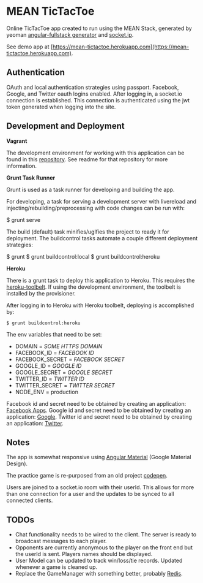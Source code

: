 # MEAN TicTacToe

Online TicTacToe app created to run using the MEAN Stack, generated by yeoman [angular-fullstack generator](https://github.com/DaftMonk/generator-angular-fullstack) and [socket.ip](http://socket.io/).

See demo app at [https://mean-tictactoe.herokuapp.com](https://mean-tictactoe.herokuapp.com).

## Authentication 

OAuth and local authentication strategies using passport. Facebook, Google, and Twitter oauth logins enabled. After logging in, a socket.io connection is established. This connection is authenticated using the jwt token generated when logging into the site.
  
## Development and Deployment

**Vagrant**

The development environment for working with this application can be found in this [repository](https://github.com/dting/meantictactoe-vagrant). See readme for that repository for more information. 

**Grunt Task Runner**

Grunt is used as a task runner for developing and building the app. 

For developing, a task for serving a development server with livereload and injecting/rebuilding/preprocessing with code changes can be run with:
 
  $ grunt serve

The build (default) task minifies/uglfies the project to ready it for deployment. The buildcontrol tasks automate a couple different deployment strategies:

  $ grunt
  $ grunt buildcontrol:local
  $ grunt buildcontrol:heroku

**Heroku**

There is a grunt task to deploy this application to Heroku. This requires the [heroku-toolbelt](https://toolbelt.heroku.com/). If using the development environment, the toolbelt is installed by the provisioner.

After logging in to Heroku with Heroku toolbelt, deploying is accomplished by:

    $ grunt buildcontrol:heroku
    
The env variables that need to be set:

- DOMAIN = *SOME HTTPS DOMAIN*
- FACEBOOK_ID = *FACEBOOK ID*
- FACEBOOK_SECRET = *FACEBOOK SECRET*
- GOOGLE_ID = *GOOGLE ID*
- GOOGLE_SECRET = *GOOGLE SECRET*
- TWITTER_ID = *TWITTER ID*
- TWITTER_SECRET = *TWITTER SECRET*
- NODE_ENV = production

Facebook id and secret need to be obtained by creating an application: [Facebook Apps](https://developers.facebook.com/apps). 
Google id and secret need to be obtained by creating an application: [Google](https://console.developers.google.com/project).
Twitter id and secret need to be obtained by creating an application: [Twitter](https://apps.twitter.com/).

## Notes

The app is somewhat responsive using [Angular Material](https://material.angularjs.org/latest/) (Google Material Design).

The practice game is re-purposed from an old project [codepen](http://codepen.io/dting/full/eNKdPP/).

Users are joined to a socket.io room with their userId. This allows for more than one connection for a user and the updates to be synced to all connected clients. 

## TODOs

- Chat functionality needs to be wired to the client. The server is ready to broadcast messages to each player.
- Opponents are currently anonymous to the player on the front end but the userId is sent. Players names should be displayed.
- User Model can be updated to track win/loss/tie records. Updated whenever a game is cleaned up.
- Replace the GameManager with something better, probably [Redis](http://redis.io/).
